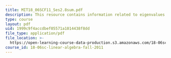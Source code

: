 ```yaml
---
title: MIT18_06SCF11_Ses2.8sum.pdf
description: This resource contains information related to eigenvalues and eigenvectors.
type: course
layout: pdf
uid: 1999c9f4accdbef05571a1014438f8dd
file_type: application/pdf
file_location: >-
  https://open-learning-course-data-production.s3.amazonaws.com/18-06sc-linear-algebra-fall-2011/1999c9f4accdbef05571a1014438f8dd_MIT18_06SCF11_Ses2.8sum.pdf
course_id: 18-06sc-linear-algebra-fall-2011
---
```

